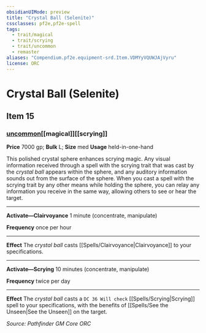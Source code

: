 ```yaml
---
obsidianUIMode: preview
title: "Crystal Ball (Selenite)"
cssclasses: pf2e,pf2e-spell
tags:
  - trait/magical
  - trait/scrying
  - trait/uncommon
  - remaster
aliases: "Compendium.pf2e.equipment-srd.Item.VDMYyVQUWJAjVyru"
license: ORC
---
```

# Crystal Ball (Selenite)
## Item 15
### [uncommon](uncommon "Uncommon Rarity Trait")[[magical]][[scrying]]


**Price** 7000 gp; 
**Bulk** L; **Size** med
**Usage** held-in-one-hand

This polished crystal sphere enhances scrying magic. Any visual information received through a spell with the scrying trait that was cast by the _crystal ball_ appears within the sphere, and any auditory information sounds out from the surface of the sphere. When you cast a spell with the scrying trait by any other means while holding the sphere, you can relay any information you receive in the same way, allowing others to see or hear the target.

* * *

**Activate—Clairvoyance** 1 minute (concentrate, manipulate)

**Frequency** once per hour

* * *

**Effect** The _crystal ball_ casts [[Spells/Clairvoyance|Clairvoyance]] to your specifications.

* * *

**Activate—Scrying** 10 minutes (concentrate, manipulate)

**Frequency** twice per day

* * *

**Effect** The _crystal ball_ casts a `DC 36 Will check` [[Spells/Scrying|Scrying]] spell to your specifications, with the benefits of [[Spells/See the Unseen|See the Unseen]] on the target.

*Source: Pathfinder GM Core*
*ORC*